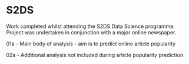 # S2DS
Work completed whilst attending the S2DS Data Science programme. Project was undertaken in conjunction with a major online newspaper.

01a - Main body of analysis - aim is to predict online article popularity

02a - Additional analysis not included during article popularity prediction
